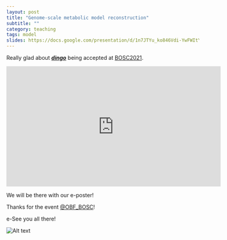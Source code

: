 ```yaml
---
layout: post
title: "Genome-scale metabolic model reconstruction"
subtitle: ""
category: teaching
tags: model
slides: https://docs.google.com/presentation/d/1n7JTYu_ko846Vdi-YwFWItYmdsjyAgNwZ9atYKREOfE/edit?usp=sharing
---
```


Really glad about ***[dingo](https://github.com/GeomScale/dingo)*** being accepted at [BOSC2021](https://www.open-bio.org/events/bosc-2021/).



<iframe width="560" height="315" src="https://www.youtube.com/embed/X2eXFR73s-0?si=0K6brRb7qbshppb6" title="YouTube video player" frameborder="0" allow="accelerometer; autoplay; clipboard-write; encrypted-media; gyroscope; picture-in-picture; web-share" allowfullscreen></iframe>



We will be there with our e-poster! 



<!-- <iframe src="https://www.youtube.com/embed/X2eXFR73s-0?si=vGzHFwrdIbfANP6G" 
    width="560" 
    height="315"
    frameborder="0" 
    allowfullscreen>
</iframe> -->


Thanks for the event [@OBF_BOSC](https://twitter.com/OBF_BOSC)! 

e-See you all there! 

![Alt text](https://www.open-bio.org/wp-content/uploads/2021/03/Colour-Horizontal-Full-Name.png)

